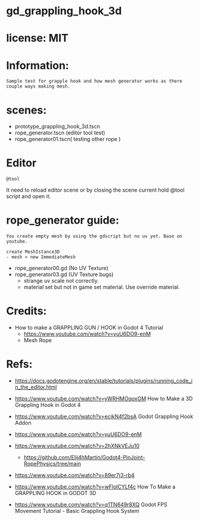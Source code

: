 # gd_grappling_hook_3d

# license: MIT

# Information:
	Sample test for grapple hook and how mesh generator works as there couple ways making mesh.

# scenes:
- prototype_grappling_hook_3d.tscn
- rope_generator.tscn (editor tool test)
- rope_generator01.tscn( testing other rope )

# Editor
```
@tool
```
It need to reload editor scene or by closing the scene current hold @tool script and open it.

# rope_generator guide:
	You create empty mesh by using the gdscript but no uv yet. Base on youtube.
```
create MeshIstance3D
- mesh > new ImmediateMesh
```
- rope_generator00.gd (No UV Texture)
- rope_generator03.gd (UV Texture bugs)
	- strange uv scale not correctly.
	- material set but not in game set material. Use override material.


# Credits:
- How to make a GRAPPLING GUN / HOOK in Godot 4 Tutorial
	- https://www.youtube.com/watch?v=yuU6DO9-enM 
	- Mesh Rope 


# Refs:
- https://docs.godotengine.org/en/stable/tutorials/plugins/running_code_in_the_editor.html
- https://www.youtube.com/watch?v=yWRHMOqoxGM  How to Make a 3D Grappling Hook in Godot 4
- https://www.youtube.com/watch?v=ecikN4f2bsA Godot Grappling Hook Addon
- https://www.youtube.com/watch?v=yuU6DO9-enM


- https://www.youtube.com/watch?v=2hXNkVEJu10
	- https://github.com/Elij4hMartin/Godot4-PinJoint-RopePhysics/tree/main
- https://www.youtube.com/watch?v=89er7j3-rb4
- https://www.youtube.com/watch?v=wFlolCYLf4c How To Make a GRAPPLING HOOK in GODOT 3D
- https://www.youtube.com/watch?v=q1TN649r8XQ Godot FPS Movement Tutorial - Basic Grappling Hook System
